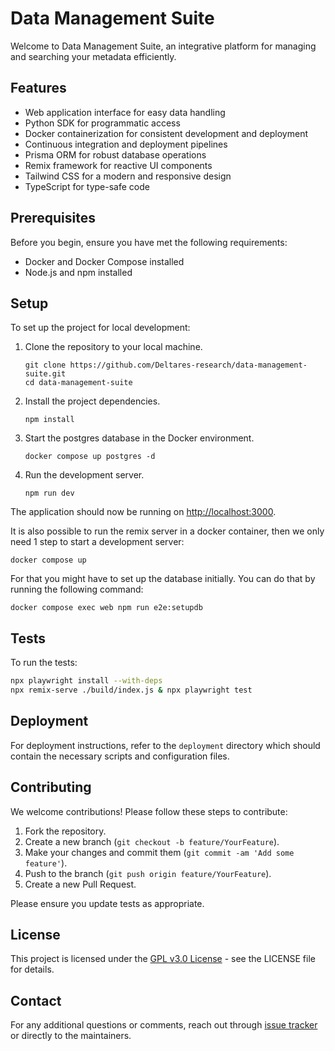# Data Management Suite

Welcome to Data Management Suite, an integrative platform for managing and searching your metadata efficiently.

## Features

- Web application interface for easy data handling
- Python SDK for programmatic access
- Docker containerization for consistent development and deployment
- Continuous integration and deployment pipelines
- Prisma ORM for robust database operations
- Remix framework for reactive UI components
- Tailwind CSS for a modern and responsive design
- TypeScript for type-safe code

## Prerequisites

Before you begin, ensure you have met the following requirements:

- Docker and Docker Compose installed
- Node.js and npm installed

## Setup

To set up the project for local development:

1. Clone the repository to your local machine.

   ```
   git clone https://github.com/Deltares-research/data-management-suite.git
   cd data-management-suite
   ```

2. Install the project dependencies.

   ```
   npm install
   ```

3. Start the postgres database in the Docker environment.

   ```
   docker compose up postgres -d
   ```

4. Run the development server.
   ```
   npm run dev
   ```

The application should now be running on [http://localhost:3000](http://localhost:3000).

It is also possible to run the remix server in a docker container, then we only need 1 step to start a development server:

```
docker compose up
```

For that you might have to set up the database initially. You can do that by running the following command:
```
docker compose exec web npm run e2e:setupdb
```

## Tests

To run the tests:

```bash
npx playwright install --with-deps
npx remix-serve ./build/index.js & npx playwright test
```

## Deployment

For deployment instructions, refer to the `deployment` directory which should contain the necessary scripts and configuration files.

## Contributing

We welcome contributions! Please follow these steps to contribute:

1. Fork the repository.
2. Create a new branch (`git checkout -b feature/YourFeature`).
3. Make your changes and commit them (`git commit -am 'Add some feature'`).
4. Push to the branch (`git push origin feature/YourFeature`).
5. Create a new Pull Request.

Please ensure you update tests as appropriate.

## License

This project is licensed under the [GPL v3.0 License](./LICENSE) - see the LICENSE file for details.

## Contact

For any additional questions or comments, reach out through [issue tracker](https://github.com/Deltares-research/data-management-suite/issues) or directly to the maintainers.
